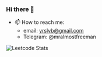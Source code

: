 ### Hi there 👋 

<!--
**iamzanuda/iamzanuda** is a ✨ _special_ ✨ repository because its `README.md` (this file) appears on your GitHub profile.

Here are some ideas to get you started:

- 🔭 I’m currently working on ...
- 🌱 I’m currently learning ...
- 👯 I’m looking to collaborate on ...
- 🤔 I’m looking for help with ...
- 💬 Ask me about ...

- 😄 Pronouns: ...
- ⚡ Fun fact: ...
-->

- 📫 How to reach me:
  + email: yrslvb@gmail.com
  + Telegram: @mralmostfreeman

![Leetcode Stats](https://leetcard.jacoblin.cool/iamzanuda?width=500&height=800)
